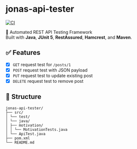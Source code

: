 # jonas-api-tester

[![CI](https://github.com/FireRay/jonas-api-tester/actions/workflows/ci.yml/badge.svg)](https://github.com/FireRay/jonas-api-tester/actions/workflows/ci.yml)

🚀 Automated REST API Testing Framework  
Built with **Java**, **JUnit 5**, **RestAssured**, **Hamcrest**, and **Maven**.

## ✅ Features

- [x] `GET` request test for `/posts/1`
- [x] `POST` request test with JSON payload
- [x] `PUT` request test to update existing post
- [x] `DELETE` request test to remove post

## 📂 Structure
`````
jonas-api-tester/
├── src/
│ └── test/
│ └── java/
│ ├── motivation/
│ │ └── MotivationTests.java
│ └── ApiTest.java
├── pom.xml
└── README.md
`````
